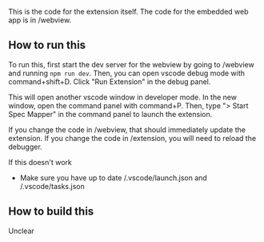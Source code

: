 
This is the code for the extension itself. The code for the embedded web app is in /webview.

## How to run this

To run this, first start the dev server for the webview by going to /webview and running `npm run dev`. Then, you can open vscode debug mode with command+shift+D. Click "Run Extension" in the debug panel.

This will open another vscode window in developer mode. In the new window, open the command panel with command+P. Then, type "> Start Spec Mapper" in the command panel to launch the extension.

If you change the code in /webview, that should immediately update the extension. If you change the code in /extension, you will need to reload the debugger.

If this doesn't work
- Make sure you have up to date /.vscode/launch.json and /.vscode/tasks.json

## How to build this

Unclear